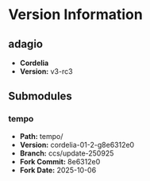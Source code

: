# Version Information

## adagio
- **Cordelia**
- **Version:** v3-rc3

## Submodules

### tempo
- **Path:** tempo/
- **Version:** cordelia-01-2-g8e6312e0
- **Branch:** ccs/update-250925
- **Fork Commit:** 8e6312e0
- **Fork Date:** 2025-10-06
